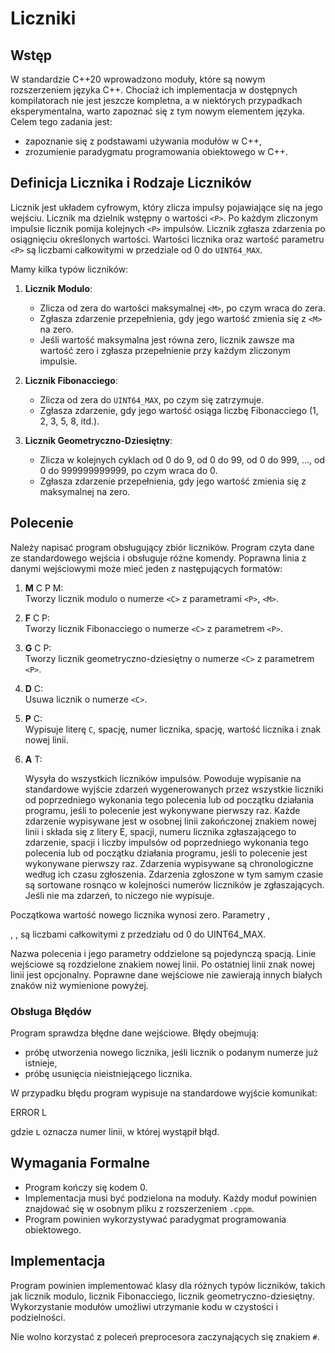 # Liczniki

## Wstęp

W standardzie C++20 wprowadzono moduły, które są nowym rozszerzeniem języka C++. Chociaż ich implementacja w dostępnych kompilatorach nie jest jeszcze kompletna, a w niektórych przypadkach eksperymentalna, warto zapoznać się z tym nowym elementem języka. Celem tego zadania jest:
- zapoznanie się z podstawami używania modułów w C++,
- zrozumienie paradygmatu programowania obiektowego w C++.

## Definicja Licznika i Rodzaje Liczników

Licznik jest układem cyfrowym, który zlicza impulsy pojawiające się na jego wejściu. Licznik ma dzielnik wstępny o wartości `<P>`. Po każdym zliczonym impulsie licznik pomija kolejnych `<P>` impulsów. Licznik zgłasza zdarzenia po osiągnięciu określonych wartości. Wartości licznika oraz wartość parametru `<P>` są liczbami całkowitymi w przedziale od 0 do `UINT64_MAX`.

Mamy kilka typów liczników:

1. **Licznik Modulo**:
   - Zlicza od zera do wartości maksymalnej `<M>`, po czym wraca do zera.
   - Zgłasza zdarzenie przepełnienia, gdy jego wartość zmienia się z `<M>` na zero.
   - Jeśli wartość maksymalna jest równa zero, licznik zawsze ma wartość zero i zgłasza przepełnienie przy każdym zliczonym impulsie.

2. **Licznik Fibonacciego**:
   - Zlicza od zera do `UINT64_MAX`, po czym się zatrzymuje.
   - Zgłasza zdarzenie, gdy jego wartość osiąga liczbę Fibonacciego (1, 2, 3, 5, 8, itd.).

3. **Licznik Geometryczno-Dziesiętny**:
   - Zlicza w kolejnych cyklach od 0 do 9, od 0 do 99, od 0 do 999, …, od 0 do 999999999999, po czym wraca do 0.
   - Zgłasza zdarzenie przepełnienia, gdy jego wartość zmienia się z maksymalnej na zero.

## Polecenie

Należy napisać program obsługujący zbiór liczników. Program czyta dane ze standardowego wejścia i obsługuje różne komendy. Poprawna linia z danymi wejściowymi może mieć jeden z następujących formatów:

1. **M** C P M:  
   Tworzy licznik modulo o numerze `<C>` z parametrami `<P>`, `<M>`.

2. **F** C P:  
   Tworzy licznik Fibonacciego o numerze `<C>` z parametrem `<P>`.

3. **G** C P:  
   Tworzy licznik geometryczno-dziesiętny o numerze `<C>` z parametrem `<P>`.

4. **D** C:  
   Usuwa licznik o numerze `<C>`.

5. **P** C:  
   Wypisuje literę `C`, spację, numer licznika, spację, wartość licznika i znak nowej linii.

6. **A** T:  

   Wysyła do wszystkich liczników <T> impulsów. Powoduje wypisanie na standardowe wyjście zdarzeń wygenerowanych przez wszystkie liczniki od poprzedniego wykonania tego polecenia lub od początku działania programu, jeśli to polecenie jest wykonywane pierwszy raz. Każde zdarzenie wypisywane jest w osobnej linii zakończonej znakiem nowej linii i składa się z litery E, spacji, numeru licznika <C> zgłaszającego to zdarzenie, spacji i liczby impulsów od poprzedniego wykonania tego polecenia lub od początku działania programu, jeśli to polecenie jest wykonywane pierwszy raz. Zdarzenia wypisywane są chronologiczne według ich czasu zgłoszenia. Zdarzenia zgłoszone w tym samym czasie są sortowane rosnąco w kolejności numerów liczników je zgłaszających. Jeśli nie ma zdarzeń, to niczego nie wypisuje.

Początkowa wartość nowego licznika wynosi zero. Parametry <C>, <P>, <M>, <T> są liczbami całkowitymi z przedziału od 0 do UINT64_MAX.

Nazwa polecenia i jego parametry oddzielone są pojedynczą spacją. Linie wejściowe są rozdzielone znakiem nowej linii. Po ostatniej linii znak nowej linii jest opcjonalny. Poprawne dane wejściowe nie zawierają innych białych znaków niż wymienione powyżej.

### Obsługa Błędów

Program sprawdza błędne dane wejściowe. Błędy obejmują:
- próbę utworzenia nowego licznika, jeśli licznik o podanym numerze już istnieje,
- próbę usunięcia nieistniejącego licznika.

W przypadku błędu program wypisuje na standardowe wyjście komunikat:

ERROR L

gdzie `L` oznacza numer linii, w której wystąpił błąd.

## Wymagania Formalne

- Program kończy się kodem 0.
- Implementacja musi być podzielona na moduły. Każdy moduł powinien znajdować się w osobnym pliku z rozszerzeniem `.cppm`.
- Program powinien wykorzystywać paradygmat programowania obiektowego.

## Implementacja

Program powinien implementować klasy dla różnych typów liczników, takich jak licznik modulo, licznik Fibonacciego, licznik geometryczno-dziesiętny. Wykorzystanie modułów umożliwi utrzymanie kodu w czystości i podzielności.

Nie wolno korzystać z poleceń preprocesora zaczynających się znakiem `#`.


